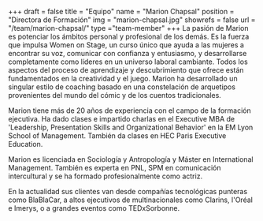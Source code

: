 +++
draft		= false
title		= "Equipo"
name		= "Marion Chapsal"
position 	= "Directora de Formación"
img			= "marion-chapsal.jpg"
showrefs	= false
url			= "/team/marion-chapsal/"
type		="team-member"
+++
La pasión de Marion es potenciar los ámbitos personal y profesional de los demás. Es la fuerza que impulsa Women on Stage, un curso único que ayuda a las mujeres a encontrar su voz, comunicar con confianza y entusiasmo, y desarrollarse completamente como líderes en un universo laboral cambiante. Todos los aspectos del proceso de aprendizaje y descubrimiento que ofrece están fundamentados en la creatividad y el juego. Marion ha desarrollado un singular estilo de coaching basado en una constelación de arquetipos provenientes del mundo del cómic y de los cuentos tradicionales.

Marion tiene más de 20 años de experiencia con el campo de la formación ejecutiva. Ha dado clases e impartido charlas en el Executive MBA de 'Leadership, Presentation Skills and Organizational Behavior' en la EM Lyon School of Management. También da clases en HEC Paris Executive Education.

Marion es licenciada en Sociología y Antropología y Máster en International Management. También es experta en PNL, SPM en comunicación intercultural y se ha formado profesionalmente como actriz.

En la actualidad sus clientes van desde compañías tecnológicas punteras como BlaBlaCar, a altos ejecutivos de multinacionales como Clarins, l'Oréal e Imerys, o a grandes eventos como TEDxSorbonne.
